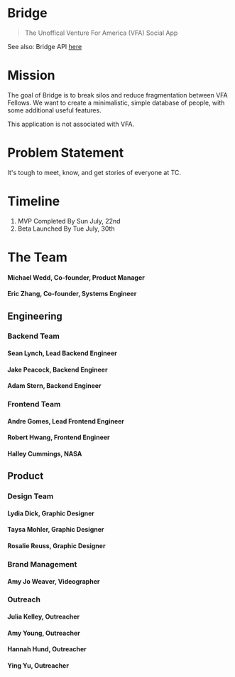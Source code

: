 # Bridge

> The Unoffical Venture For America (VFA) Social App

See also: Bridge API [here](https://github.com/jamespeacock/bridge_api)

# Mission

The goal of Bridge is to break silos and reduce fragmentation between VFA Fellows. We want to create a minimalistic, simple database of people, with some additional useful features. 

This application is not associated with VFA.

# Problem Statement

It's tough to meet, know, and get stories of everyone at TC.

# Timeline 

1. MVP Completed By Sun July, 22nd
2. Beta Launched By Tue July, 30th

# The Team
 
#### Michael Wedd, Co-founder, Product Manager
#### Eric Zhang, Co-founder, Systems Engineer

## Engineering

### Backend Team
#### Sean Lynch, Lead Backend Engineer                 
#### Jake Peacock, Backend Engineer
#### Adam Stern, Backend Engineer

### Frontend Team
#### Andre Gomes, Lead Frontend Engineer
#### Robert Hwang, Frontend Engineer
#### Halley Cummings, NASA

## Product 

### Design Team
#### Lydia Dick, Graphic Designer
#### Taysa Mohler, Graphic Designer
#### Rosalie Reuss, Graphic Designer

### Brand Management
#### Amy Jo Weaver, Videographer

### Outreach
#### Julia Kelley, Outreacher
#### Amy Young, Outreacher 
#### Hannah Hund, Outreacher
#### Ying Yu, Outreacher


